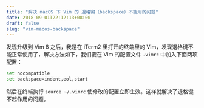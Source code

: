 ```yaml
---
title: "解决 macOS 下 Vim 的 退格键（backspace）不能用的问题"
date: 2018-09-01T22:12:13+08:00
draft: false
slug: "vim-macos-backspace"
---
```


发现升级到 Vim 8 之后，我是在 iTerm2 里打开的终端里的 Vim，发现退格键不能正常使用了，解决方法如下，我们要在 Vim 的配置文件 `.vimrc` 中加入下面两项配置：

```zsh
set nocompatible
set backspace=indent,eol,start
```

然后在终端执行 `source ~/.vimrc` 使修改的配置立即生效。这样就解决了退格键不起作用的问题。
